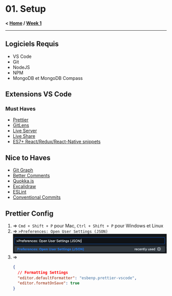 # 01. Setup

**< [Home](../../README.md) / [Week 1](../README.md)**

---

## Logiciels Requis

- VS Code
- Git
- NodeJS
- NPM
- MongoDB et MongoDB Compass

## Extensions VS Code

### Must Haves

- [Prettier](https://marketplace.visualstudio.com/items?itemName=esbenp.prettier-vscode)
- [GitLens](https://marketplace.visualstudio.com/items?itemName=eamodio.gitlens)
- [Live Server](https://marketplace.visualstudio.com/items?itemName=ritwickdey.LiveServer)
- [Live Share](https://marketplace.visualstudio.com/items?itemName=ms-vsliveshare.vsliveshare)
- [ES7+ React/Redux/React-Native snippets](https://marketplace.visualstudio.com/items?itemName=dsznajder.es7-react-js-snippets)

## Nice to Haves

- [Git Graph](https://marketplace.visualstudio.com/items?itemName=mhutchie.git-graph)
- [Better Comments](https://marketplace.visualstudio.com/items?itemName=aaron-bond.better-comments)
- [Quokka.js](https://marketplace.visualstudio.com/items?itemName=WallabyJs.quokka-vscode)
- [Excalidraw](https://marketplace.visualstudio.com/items?itemName=pomdtr.excalidraw-editor)
- [ESLint](https://marketplace.visualstudio.com/items?itemName=dbaeumer.vscode-eslint)
- [Conventional Commits](https://marketplace.visualstudio.com/items?itemName=vivaxy.vscode-conventional-commits)

## Prettier Config

1. => `Cmd + Shift + P` pour Mac, `Ctrl + Shift + P` pour Windows et Linux
2. => `>Preferences: Open User Settings (JSON)`
   ![](../../assets/open-user-settings.png)
3. =>
   ```json
   {
     // Formatting Settings
     "editor.defaultFormatter": "esbenp.prettier-vscode",
     "editor.formatOnSave": true
   }
   ```
